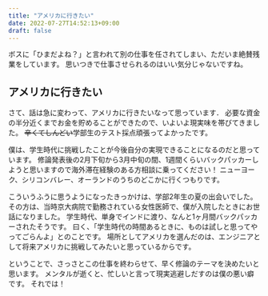 ```yaml
---
title: "アメリカに行きたい"
date: 2022-07-27T14:52:13+09:00
draft: false
---
```


ボスに「ひまだよね？」と言われて別の仕事を任されてしまい、ただいま絶賛残業をしています。
思いつきで仕事させられるのはいい気分じゃないですね。

## アメリカに行きたい

さて、話は急に変わって、アメリカに行きたいなって思っています．
必要な資金の半分近くまでお金を貯めることができたので、いよいよ現実味を帯びてきました。
~~辛くてしんどい~~学部生のテスト採点頑張ってよかったです。

僕は、学生時代に挑戦したことが今後自分の実現できることになるのだと思っています。
修論発表後の2月下旬から3月中旬の間、1週間くらいバックパッカーしようと思いますので海外滞在経験のある方相談に乗ってください！
ニューヨーク、シリコンバレー、オーランドのうちのどこかに行くつもりです。

こういうふうに思うようになったきっかけは、学部2年生の夏の出会いでした。
その方は、当時京大病院で勤務されている女性医師で、僕が入院したときにお世話になりました。
学生時代、単身でインドに渡り、なんと1ヶ月間バックパッカーされたそうです。
曰く、「学生時代の時間あるときに、ものは試しと思ってやってごらんよ」とのことです。
場所としてアメリカを選んだのは、エンジニアとして将来アメリカに挑戦してみたいと思っているからです。

ということで、さっさとこの仕事を終わらせて、早く修論のテーマを決めたいと思います。
メンタルが逝くと、忙しいと言って現実逃避しだすのは僕の悪い癖です。
それでは！
